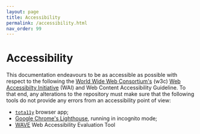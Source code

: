 ```yaml
---
layout: page
title: Accessibility
permalink: /accessibility.html
nav_order: 99
---
```



Accessibility
=============

This documentation endeavours to be as accessible as possible with respect to 
the following the [World Wide Web Consortium's](https://www.w3.org/) (w3c) [Web
Accessibilty Initiative](https://www.w3.org/WAI/) (WAI) and Web Content
Accessibility Guideline. To that end, any alterations to the
repository must make sure that the following tools do not provide any errors
from an accessibility point of view:
* [`tota11y`](https://khan.github.io/tota11y/) browser app;
* [Google Chrome's Lighthouse](https://developers.google.com/web/tools/lighthouse),
  running in incognito mode;
* [WAVE](https://wave.webaim.org/) Web Accessibility Evaluation Tool

